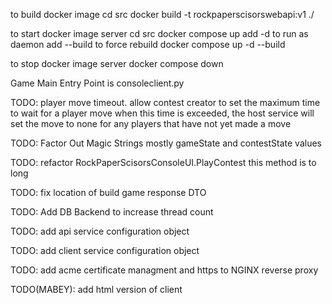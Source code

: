 to build docker image
cd src
docker build -t rockpaperscisorswebapi:v1 ./

to start docker image server
cd src
docker compose up
    add -d to run as daemon
    add --build to force rebuild
    docker compose up -d --build

to stop docker image server
docker compose down


Game Main Entry Point is consoleclient.py



TODO: player move timeout.
    allow contest creator to set the maximum time to wait for a player move
    when this time is exceeded, the host service will set the move to none for any players that have not yet made a move

TODO:
    Factor Out Magic Strings
    mostly gameState and contestState values

TODO:
    refactor RockPaperScisorsConsoleUI.PlayContest
    this method is to long

TODO:
    fix location of build game response DTO

TODO:
    Add DB Backend to increase thread count

TODO:
    add api service configuration object

TODO:
    add client service configuration object

TODO:
    add acme certificate managment and https to NGINX reverse proxy

TODO(MABEY):
    add html version of client